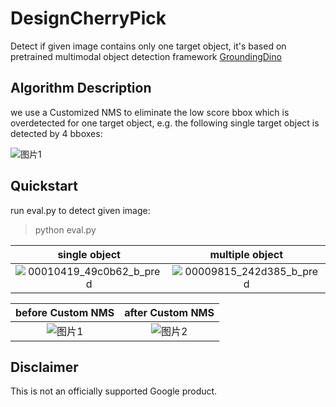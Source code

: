 # DesignCherryPick
Detect if given image contains only one target object, it's based on pretrained multimodal object detection framework [GroundingDino](https://huggingface.co/docs/transformers/en/model_doc/grounding-dino)

## Algorithm Description
we use a Customized NMS to eliminate the low score bbox which is overdetected for one target object, e.g. the following single target object is detected by 4 bboxes:<br>

![图片1](https://github.com/user-attachments/assets/dceb1280-ffbb-42db-a418-d560246abaa4)
## Quickstart
run eval.py to detect given image:
> python eval.py

single object             |  multiple object
:-------------------------:|:-------------------------:
 ![00010419_49c0b62_b_pred](https://github.com/Scorbinwen/DesignCherryPick/assets/29889669/088e6b95-846e-4484-aed2-8c6b80e24315)|  ![00009815_242d385_b_pred](https://github.com/Scorbinwen/DesignCherryPick/assets/29889669/99d37fd2-e957-4c83-93f4-055a6a38a19a)

before Custom NMS             |  after Custom NMS
:-------------------------:|:-------------------------:
![图片1](https://github.com/user-attachments/assets/dceb1280-ffbb-42db-a418-d560246abaa4)|![图片2](https://github.com/user-attachments/assets/9c35e25c-16b5-4568-b8a9-417b249f4736)

## Disclaimer

This is not an officially supported Google product.
